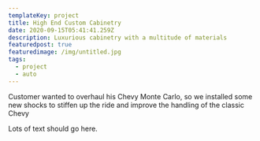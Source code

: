 ```yaml
---
templateKey: project
title: High End Custom Cabinetry
date: 2020-09-15T05:41:41.259Z
description: Luxurious cabinetry with a multitude of materials
featuredpost: true
featuredimage: /img/untitled.jpg
tags:
  - project
  - auto
---
```

Customer wanted to overhaul his Chevy Monte Carlo, so we installed some new shocks to stiffen up the ride and improve the handling of the classic Chevy



Lots of text should go here.